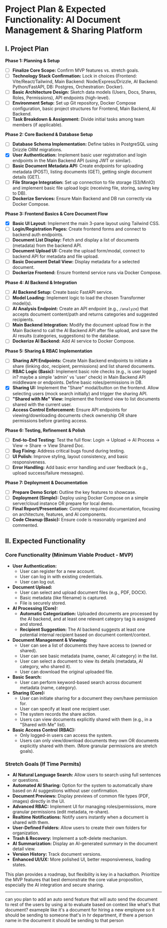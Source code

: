 # Project Plan & Expected Functionality: AI Document Management & Sharing Platform

## I. Project Plan

**Phase 1: Planning & Setup**

*   [ ] **Finalize Core Scope:** Confirm MVP features vs. stretch goals.
*   [ ] **Technology Stack Confirmation:** Lock in choices (Frontend: Vite/React/Tailwind, Main Backend: Node/Express/Drizzle, AI Backend: Python/FastAPI, DB: Postgres, Orchestration: Docker).
*   [ ] **Basic Architecture Design:** Sketch data models (Users, Docs, Shares, Roles, Permissions), API endpoints (high-level).
*   [ ] **Environment Setup:** Set up Git repository, Docker Compose configuration, basic project structures for Frontend, Main Backend, AI Backend.
*   [ ] **Task Breakdown & Assignment:** Divide initial tasks among team members (if applicable).

**Phase 2: Core Backend & Database Setup**

*   [ ] **Database Schema Implementation:** Define tables in PostgreSQL using Drizzle ORM migrations.
*   [x] **User Authentication:** Implement basic user registration and login endpoints in the Main Backend API (using JWT or similar).
*   [ ] **Basic Document Metadata API:** Create endpoints for uploading metadata (POST), listing documents (GET), getting single document details (GET).
*   [ ] **File Storage Integration:** Set up connection to file storage (S3/MinIO) and implement basic file upload logic (receiving file, storing, saving key to DB).
*   [ ] **Dockerize Services:** Ensure Main Backend and DB run correctly via Docker Compose.

**Phase 3: Frontend Basics & Core Document Flow**

*   [x] **Basic UI Layout:** Implement the main 3-pane layout using Tailwind CSS.
*   [ ] **Login/Registration Pages:** Create frontend forms and connect to backend auth endpoints.
*   [ ] **Document List Display:** Fetch and display a list of documents (metadata) from the backend API.
*   [ ] **Document Upload UI:** Create the upload form/modal, connect to backend API for metadata and file upload.
*   [ ] **Basic Document Detail View:** Display metadata for a selected document.
*   [ ] **Dockerize Frontend:** Ensure frontend service runs via Docker Compose.

**Phase 4: AI Backend & Integration**

*   [ ] **AI Backend Setup:** Create basic FastAPI service.
*   [ ] **Model Loading:** Implement logic to load the chosen Transformer model(s).
*   [ ] **AI Analysis Endpoint:** Create an API endpoint (e.g., `/analyze`) that accepts document content/path and returns categories and suggested recipients.
*   [ ] **Main Backend Integration:** Modify the document upload flow in the Main Backend to call the AI Backend API after file upload, and save the AI results (categories, suggestions) to the database.
*   [ ] **Dockerize AI Backend:** Add AI service to Docker Compose.

**Phase 5: Sharing & RBAC Implementation**

*   [ ] **Sharing API Endpoints:** Create Main Backend endpoints to initiate a share (linking doc, recipient, permissions) and list shared documents.
*   [ ] **RBAC Logic (Basic):** Implement basic role checks (e.g., is user logged in? maybe a simple 'admin' vs 'user' check) in Main Backend API middleware or endpoints. Define basic roles/permissions in DB.
*   [x] **Sharing UI:** Implement the "Share" modal/button on the frontend. Allow selecting users (mock search initially) and trigger the sharing API.
*   [ ] **"Shared with Me" View:** Implement the frontend view to list documents shared with the current user.
*   [ ] **Access Control Enforcement:** Ensure API endpoints for viewing/downloading documents check ownership OR share permissions before granting access.

**Phase 6: Testing, Refinement & Polish**

*   [ ] **End-to-End Testing:** Test the full flow: Login -> Upload -> AI Process -> View -> Share -> View Shared Doc.
*   [ ] **Bug Fixing:** Address critical bugs found during testing.
*   [ ] **UI Polish:** Improve styling, layout consistency, and basic responsiveness.
*   [ ] **Error Handling:** Add basic error handling and user feedback (e.g., upload success/failure messages).

**Phase 7: Deployment & Documentation**

*   [ ] **Prepare Demo Script:** Outline the key features to showcase.
*   [ ] **Deployment (Simple):** Deploy using Docker Compose on a simple server/cloud instance OR prepare for local demo.
*   [ ] **Final Report/Presentation:** Complete required documentation, focusing on architecture, features, and AI components.
*   [ ] **Code Cleanup (Basic):** Ensure code is reasonably organized and commented.

## II. Expected Functionality

### Core Functionality (Minimum Viable Product - MVP)

*   **User Authentication:**
    *   User can register for a new account.
    *   User can log in with existing credentials.
    *   User can log out.
*   **Document Upload:**
    *   User can select and upload document files (e.g., PDF, DOCX).
    *   Basic metadata (like filename) is captured.
    *   File is securely stored.
*   **AI Processing (Core):**
    *   **Automatic Categorization:** Uploaded documents are processed by the AI backend, and at least one relevant category tag is assigned and stored.
    *   **Recipient Suggestion:** The AI backend suggests at least one potential internal recipient based on document content/context.
*   **Document Management & Viewing:**
    *   User can see a list of documents they have access to (owned or shared).
    *   User can see basic metadata (name, owner, AI category) in the list.
    *   User can select a document to view its details (metadata, AI category, who shared it).
    *   User can download the original uploaded file.
*   **Basic Search:**
    *   User can perform keyword-based search across document metadata (name, category).
*   **Sharing (Core):**
    *   User can initiate sharing for a document they own/have permission for.
    *   User can specify at least one recipient user.
    *   The system records the share action.
    *   Users can view documents explicitly shared with them (e.g., in a "Shared with Me" list).
*   **Basic Access Control (RBAC):**
    *   Only logged-in users can access the system.
    *   Users can only view/download documents they own OR documents explicitly shared with them. (More granular permissions are stretch goals).

### Stretch Goals (If Time Permits)

*   **AI Natural Language Search:** Allow users to search using full sentences or questions.
*   **Automated AI Sharing:** Option for the system to automatically share based on AI suggestions without user confirmation.
*   **Document Previews:** Display previews of common file types (PDF, images) directly in the UI.
*   **Advanced RBAC:** Implement UI for managing roles/permissions, more granular permissions (edit metadata, re-share).
*   **Realtime Notifications:** Notify users instantly when a document is shared with them.
*   **User-Defined Folders:** Allow users to create their own folders for organization.
*   **Trash & Recovery:** Implement a soft-delete mechanism.
*   **AI Summarization:** Display an AI-generated summary in the document detail view.
*   **Version History:** Track document versions.
*   **Enhanced UI/UX:** More polished UI, better responsiveness, loading states.

This plan provides a roadmap, but flexibility is key in a hackathon. Prioritize the MVP features that best demonstrate the core value proposition, especially the AI integration and secure sharing.


------
can you plan to add an auto send feature that will auto send the document to rest of the users by using ai to evaluate based on context like what's that document? exameple like it's a document for hiring a new employee so it should be sending to someone that's in hr department, if there a person name in the document it should be sending to that person